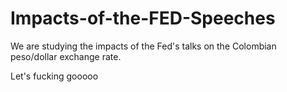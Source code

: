 # Impacts-of-the-FED-Speeches
We are studying the impacts of the Fed's talks on the Colombian peso/dollar exchange rate.

Let's fucking gooooo
